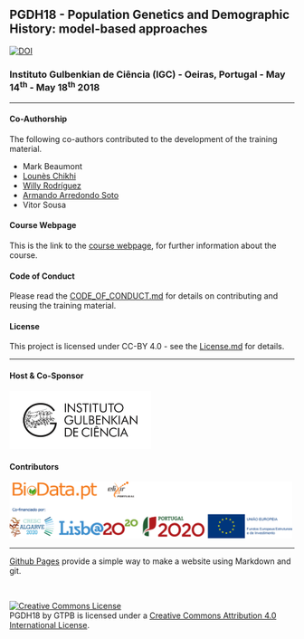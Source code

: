 ## PGDH18 - Population Genetics and Demographic History: model-based approaches
[![DOI](https://zenodo.org/badge/171314624.svg)](https://zenodo.org/badge/latestdoi/171314624)

###  Instituto Gulbenkian de Ciência (IGC) - Oeiras, Portugal - May 14<sup>th</sup> - May 18<sup>th</sup> 2018

---

#### Co-Authorship

The following co-authors contributed to the development of the training material.

* Mark Beaumont
* [Lounès Chikhi](https://github.com/louneschikhi)
* [Willy Rodríguez](https://github.com/willyrv)
* [Armando Arredondo Soto](https://github.com/arredondos)
* Vitor Sousa


#### Course Webpage
This is the link to the [course webpage](http://gtpb.igc.gulbenkian.pt/bicourses/2018/PGDH18/), for further information about the course.

#### Code of Conduct
Please read the [CODE_OF_CONDUCT.md](./CODE_OF_CONDUCT.md) for details on contributing and reusing the training material.

#### License
This project is licensed under CC-BY 4.0 - see the [License.md](License.md) for details.

---

#### Host & Co-Sponsor

<a href="http://www.igc.gulbenkian.pt/"><img src="./assets/readme_img/Logo_IGC_2014.png" alt="Instituto Gulbenkian de Ciência" width="250px"></a>

#### Contributors

<a href="https://biodata.pt/"><img src="./assets/readme_img/BIoData_and_co-financiadores.png" alt="Instituto Gulbenkian de Ciência" width="500px"></a>

---

[Github Pages](https://pages.github.com) provide a simple way to make a website using Markdown and git.

<br/>

<a rel="license" href="http://creativecommons.org/licenses/by/4.0/"><img alt="Creative Commons License" style="border-width:0" src="https://i.creativecommons.org/l/by/4.0/88x31.png" /></a><br /><span xmlns:dct="http://purl.org/dc/terms/" property="dct:title">PGDH18</span> by <span xmlns:cc="http://creativecommons.org/ns#" property="cc:attributionName">GTPB</span> is licensed under a <a rel="license" href="http://creativecommons.org/licenses/by/4.0/">Creative Commons Attribution 4.0 International License</a>.
